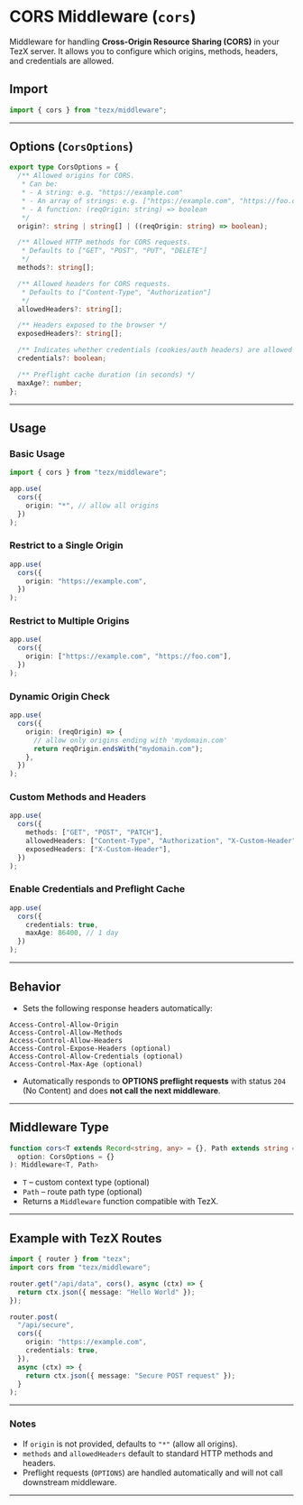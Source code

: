 
# CORS Middleware (`cors`)

Middleware for handling **Cross-Origin Resource Sharing (CORS)** in your TezX server. It allows you to configure which origins, methods, headers, and credentials are allowed.

## Import

```ts
import { cors } from "tezx/middleware";
```

---

## Options (`CorsOptions`)

```ts
export type CorsOptions = {
  /** Allowed origins for CORS.
   * Can be:
   * - A string: e.g. "https://example.com"
   * - An array of strings: e.g. ["https://example.com", "https://foo.com"]
   * - A function: (reqOrigin: string) => boolean
   */
  origin?: string | string[] | ((reqOrigin: string) => boolean);

  /** Allowed HTTP methods for CORS requests.
   * Defaults to ["GET", "POST", "PUT", "DELETE"]
   */
  methods?: string[];

  /** Allowed headers for CORS requests.
   * Defaults to ["Content-Type", "Authorization"]
   */
  allowedHeaders?: string[];

  /** Headers exposed to the browser */
  exposedHeaders?: string[];

  /** Indicates whether credentials (cookies/auth headers) are allowed */
  credentials?: boolean;

  /** Preflight cache duration (in seconds) */
  maxAge?: number;
};
```

---

## Usage

### Basic Usage

```ts
import { cors } from "tezx/middleware";

app.use(
  cors({
    origin: "*", // allow all origins
  })
);
```

### Restrict to a Single Origin

```ts
app.use(
  cors({
    origin: "https://example.com",
  })
);
```

### Restrict to Multiple Origins

```ts
app.use(
  cors({
    origin: ["https://example.com", "https://foo.com"],
  })
);
```

### Dynamic Origin Check

```ts
app.use(
  cors({
    origin: (reqOrigin) => {
      // allow only origins ending with 'mydomain.com'
      return reqOrigin.endsWith("mydomain.com");
    },
  })
);
```

### Custom Methods and Headers

```ts
app.use(
  cors({
    methods: ["GET", "POST", "PATCH"],
    allowedHeaders: ["Content-Type", "Authorization", "X-Custom-Header"],
    exposedHeaders: ["X-Custom-Header"],
  })
);
```

### Enable Credentials and Preflight Cache

```ts
app.use(
  cors({
    credentials: true,
    maxAge: 86400, // 1 day
  })
);
```

---

## Behavior

* Sets the following response headers automatically:

```text
Access-Control-Allow-Origin
Access-Control-Allow-Methods
Access-Control-Allow-Headers
Access-Control-Expose-Headers (optional)
Access-Control-Allow-Credentials (optional)
Access-Control-Max-Age (optional)
```

* Automatically responds to **OPTIONS preflight requests** with status `204` (No Content) and does **not call the next middleware**.

---

## Middleware Type

```ts
function cors<T extends Record<string, any> = {}, Path extends string = any>(
  option: CorsOptions = {}
): Middleware<T, Path>
```

* `T` – custom context type (optional)
* `Path` – route path type (optional)
* Returns a `Middleware` function compatible with TezX.

---

## Example with TezX Routes

```ts
import { router } from "tezx";
import cors from "tezx/middleware";

router.get("/api/data", cors(), async (ctx) => {
  return ctx.json({ message: "Hello World" });
});

router.post(
  "/api/secure",
  cors({
    origin: "https://example.com",
    credentials: true,
  }),
  async (ctx) => {
    return ctx.json({ message: "Secure POST request" });
  }
);
```

---

### Notes

* If `origin` is not provided, defaults to `"*"` (allow all origins).
* `methods` and `allowedHeaders` default to standard HTTP methods and headers.
* Preflight requests (`OPTIONS`) are handled automatically and will not call downstream middleware.

---
